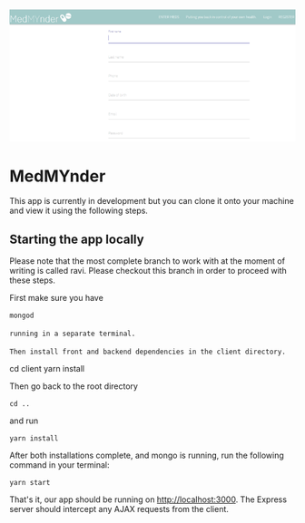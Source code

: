 

![Register](registerimage.png "Register")

# MedMYnder

This app is currently in development but you can clone it onto your machine and view it using the following steps. 

## Starting the app locally

Please note that the most complete branch to work with at the moment of writing is called ravi. Please checkout this branch in order to proceed with these steps.

First make sure you have 
```
mongod 

running in a separate terminal.

Then install front and backend dependencies in the client directory.
```
cd client
yarn install


Then go back to the root directory 
```
cd ..
```
and run 
```
yarn install
```
 
After both installations complete, and mongo is running, run the following command in your terminal:

```
yarn start
```

That's it, our app should be running on <http://localhost:3000>. The Express server should intercept any AJAX requests from the client.

